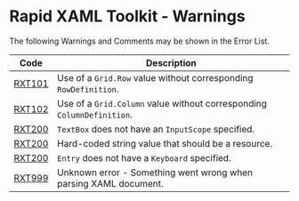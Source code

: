 # Rapid XAML Toolkit - Warnings

The following Warnings and Comments may be shown in the Error List.

|  Code  | Description |
|--------|-------------|
| [RXT101](.\RXT101.md) | Use of a `Grid.Row` value without corresponding `RowDefinition`. |
| [RXT102](.\RXT102.md) | Use of a `Grid.Column` value without corresponding `ColumnDefinition`. |
| [RXT200](.\RXT150.md) | `TextBox` does not have an `InputScope` specified. |
| [RXT200](.\RXT200.md) | Hard-coded string value that should be a resource. |
| [RXT200](.\RXT300.md) | `Entry` does not have a `Keyboard` specified. |
| [RXT999](.\RXT999.md) | Unknown error - Something went wrong when parsing XAML document. |

<!--
| [RXT???](.\RXT???.md) | XXXXXXX |
-->
